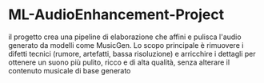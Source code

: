 # ML-AudioEnhancement-Project
il progetto crea una pipeline di elaborazione che affini e pulisca l'audio generato da modelli come MusicGen. Lo scopo principale è rimuovere i difetti tecnici (rumore, artefatti, bassa risoluzione) e arricchire i dettagli per ottenere un suono più pulito, ricco e di alta qualità, senza alterare il contenuto musicale di base generato
